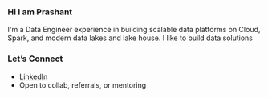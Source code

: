 ### Hi I am Prashant
I'm a Data Engineer experience in building scalable data platforms on Cloud, Spark, and modern data lakes and lake house. 
I like to build data solutions
### Let’s Connect
- [LinkedIn](https://www.linkedin.com/in/prashantdbahire/)
- Open to collab, referrals, or mentoring
